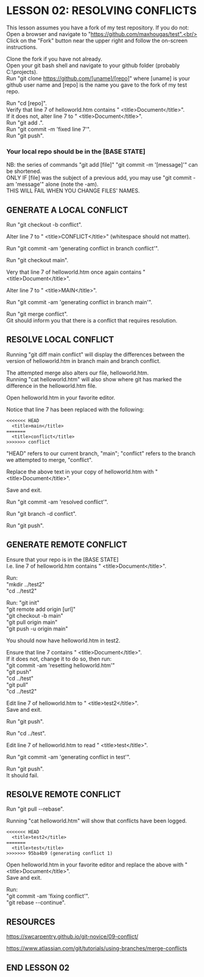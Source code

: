 # LESSON 02: RESOLVING CONFLICTS

This lesson assumes you have a fork of my test repository. If you do not:<br/>
 Open a browser and navigate to "https://github.com/maxhougas/test".<br/>
 Click on the "Fork" button near the upper right and follow the on-screen instructions.

Clone the fork if you have not already.<br/>
 Open your git bash shell and navigate to your github folder (probably C:\projects).<br/>
 Run "git clone https://github.com/[uname]/[repo]" where [uname] is your github user name and [repo] is the name you gave to the fork of my test repo.

Run "cd [repo]".<br/>
Verify that line 7 of helloworld.htm contains "  &lt;title>Document&lt;/title>".<br/>
 If it does not, alter line 7 to "  &lt;title>Document&lt;/title>".<br/>
  Run "git add .".<br/>
  Run "git commit -m 'fixed line 7'".<br/>
  Run "git push".

### Your local repo should be in the [BASE STATE]

NB: the series of commands "git add [file]" "git commit -m '[message]'" can be shortened.<br>
 ONLY IF [file] was the subject of a previous add, you may use "git commit -am 'message'" alone (note the -am).<br>
 THIS WILL FAIL WHEN YOU CHANGE FILES' NAMES.

## GENERATE A LOCAL CONFLICT

Run "git checkout -b conflict".

Alter line 7 to "  &lt;title>CONFLICT&lt;/title>" (whitespace should not matter).

Run "git commit -am 'generating conflict in branch conflict'".

Run "git checkout main".

Very that line 7 of helloworld.htm once again contains "  &lt;title>Document&lt;/title>".

Alter line 7 to "  &lt;title>MAIN&lt;/title>".

Run "git commit -am 'generating conflict in branch main'".

Run "git merge conflict".<br/>
 Git should inform you that there is a conflict that requires resolution.

## RESOLVE LOCAL CONFLICT

Running "git diff main conflict" will display the differences between the version of helloworld.htm in branch main and branch conflict.

The attempted merge also alters our file, helloworld.htm.<br/>
 Running "cat helloworld.htm" will also show where git has marked the difference in the helloworld.htm file.

Open helloworld.htm in your favorite editor.

Notice that line 7 has been replaced with the following:

```
<<<<<<< HEAD
  <title>main</title>
=======
  <title>conflict</title>
>>>>>>> conflict
```

"HEAD" refers to our current branch, "main"; "conflict" refers to the branch we attempted to merge, "conflict".

Replace the above text in your copy of helloworld.htm with "  &lt;title>Document&lt;/title>".

Save and exit.

Run "git commit -am 'resolved conflict'".

Run "git branch -d conflict".

Run "git push".

## GENERATE REMOTE CONFLICT

Ensure that your repo is in the [BASE STATE]</br>
 I.e. line 7 of helloworld.htm contains "  &lt;title>Document&lt;/title>".

Run:<br/>
 "mkdir ../test2"<br/>
 "cd ../test2"

Run:
 "git init"<br/>
 "git remote add origin [url]"<br/>
 "git checkout -b main"<br/>
 "git pull origin main"<br/>
 "git push -u origin main"

You should now have helloworld.htm in test2.

Ensure that line 7 contains "  &lt;title>Document&lt;/title>".<br/>
 If it does not, change it to do so, then run:<br/>
  "git commit -am 'resetting helloworld.htm'"<br/>
  "git push"<br/>
  "cd ../test"<br/>
  "git pull"<br/>
  "cd ../test2"<br/>

Edit line 7 of helloworld.htm to "  &lt;title>test2&lt;/title>".<br/>
 Save and exit.

Run "git push".

Run "cd ../test".

Edit line 7 of helloworld.htm to read "  &lt;title>test&lt;/title>".

Run "git commit -am 'generating conflict in test'".

Run "git push".<br/>
 It should fail.

## RESOLVE REMOTE CONFLICT

Run "git pull --rebase".

Running "cat helloworld.htm" will show that conflicts have been logged.

```
<<<<<<< HEAD
  <title>test2</title>
=======
  <title>test</title>
>>>>>>> 95ba4b9 (generating conflict 1)
```

Open helloworld.htm in your favorite editor and replace the above with "  &lt;title>Document&lt;/title>".<br/>
 Save and exit.

Run:<br/>
 "git commit -am 'fixing conflict'".<br/>
 "git rebase --continue".

## RESOURCES

https://swcarpentry.github.io/git-novice/09-conflict/

https://www.atlassian.com/git/tutorials/using-branches/merge-conflicts

## END LESSON 02
